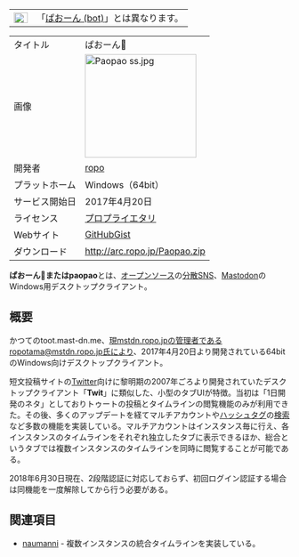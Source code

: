 <div>

<div>

|                                                                                                                                                                                                                                                                                                                                                        |                                                                                                                       |
|--------------------------------------------------------------------------------------------------------------------------------------------------------------------------------------------------------------------------------------------------------------------------------------------------------------------------------------------------------|-----------------------------------------------------------------------------------------------------------------------|
| [<img src="/images/thumb/f/fb/Confusion_grey.svg/25px-Confusion_grey.svg.png" srcset="/images/thumb/f/fb/Confusion_grey.svg/38px-Confusion_grey.svg.png 1.5x, /images/thumb/f/fb/Confusion_grey.svg/50px-Confusion_grey.svg.png 2x" width="25" height="19" alt="曖昧さ回避" />](/%E3%83%95%E3%82%A1%E3%82%A4%E3%83%AB:Confusion_grey.svg "曖昧さ回避") | 「[ぱおーん (bot)](/%E3%81%B1%E3%81%8A%E3%83%BC%E3%82%93_(bot) "ぱおーん (bot) (存在しないページ)")」とは異なります。 |

</div>

|                |                                                                                                                                                                                                                                                                                                    |
|----------------|----------------------------------------------------------------------------------------------------------------------------------------------------------------------------------------------------------------------------------------------------------------------------------------------------|
| タイトル       | ぱおーん🐘                                                                                                                                                                                                                                                                                         |
| 画像           | [<img src="/images/thumb/7/72/Paopao_ss.jpg/200px-Paopao_ss.jpg" srcset="/images/thumb/7/72/Paopao_ss.jpg/300px-Paopao_ss.jpg 1.5x, /images/thumb/7/72/Paopao_ss.jpg/400px-Paopao_ss.jpg 2x" width="200" height="186" alt="Paopao ss.jpg" />](/%E3%83%95%E3%82%A1%E3%82%A4%E3%83%AB:Paopao_ss.jpg) |
| 開発者         | <a href="https://mstdn.ropo.jp/@ropotama" rel="nofollow">ropo</a>                                                                                                                                                                                                                                  |
| プラットホーム | Windows（64bit）                                                                                                                                                                                                                                                                                   |
| サービス開始日 | 2017年4月20日                                                                                                                                                                                                                                                                                      |
| ライセンス     | [プロプライエタリ](/%E3%83%97%E3%83%AD%E3%83%97%E3%83%A9%E3%82%A4%E3%82%A8%E3%82%BF%E3%83%AA "プロプライエタリ")                                                                                                                                                                                   |
| Webサイト      | <a href="https://gist.github.com/ropo/b7b95f3e6d9b49bb3f8c8c1cd5151088" rel="nofollow">GitHubGist</a>                                                                                                                                                                                              |
| ダウンロード   | <a href="http://arc.ropo.jp/Paopao.zip" rel="nofollow">http://arc.ropo.jp/Paopao.zip</a>                                                                                                                                                                                                           |

  
**ぱおーん🐘**または**paopao**とは、[オープンソース](/%E3%82%AA%E3%83%BC%E3%83%97%E3%83%B3%E3%82%BD%E3%83%BC%E3%82%B9 "オープンソース")の[分散SNS](/%E5%88%86%E6%95%A3SNS "分散SNS")、[Mastodon](/Mastodon "Mastodon")のWindows用デスクトップクライアント。

## 概要

かつてのtoot.mast-dn.me、現mstdn.ropo.jpの管理者であるropotama@mstdn.ropo.jp氏により、2017年4月20日より開発されている64bitのWindows向けデスクトップクライアント。

短文投稿サイトの[Twitter](/Twitter "Twitter")向けに黎明期の2007年ごろより開発されていたデスクトップクライアント「**Twit**」に類似した、小型のタブUIが特徴。当初は「1日開発のネタ」としておりトゥートの投稿とタイムラインの閲覧機能のみが利用できた。その後、多くのアップデートを経てマルチアカウントや[ハッシュタグ](/%E3%83%8F%E3%83%83%E3%82%B7%E3%83%A5%E3%82%BF%E3%82%B0 "ハッシュタグ")の[検索](/%E6%A4%9C%E7%B4%A2 "検索")など多数の機能を実装している。マルチアカウントはインスタンス毎に行え、各インスタンスのタイムラインをそれぞれ独立したタブに表示できるほか、総合というタブでは複数インスタンスのタイムラインを同時に閲覧することが可能である。

2018年6月30日現在、2段階認証に対応しておらず、初回ログイン認証する場合は同機能を一度解除してから行う必要がある。

## 関連項目

-   [naumanni](/Naumanni "Naumanni") - 複数インスタンスの統合タイムラインを実装している。

</div>
